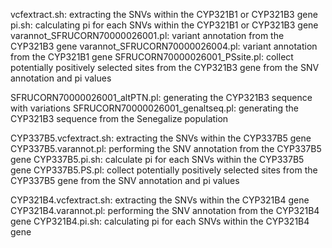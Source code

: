 vcfextract.sh: extracting the SNVs within the CYP321B1 or CYP321B3 gene 
pi.sh: calculating pi for each SNVs within the CYP321B1 or CYP321B3 gene
varannot_SFRUCORN70000026001.pl: variant annotation from the CYP321B3 gene
varannot_SFRUCORN70000026004.pl: variant annotation from the CYP321B1 gene
SFRUCORN70000026001_PSsite.pl: collect potentially positively selected sites from the CYP321B3 gene from the SNV annotation and pi values

SFRUCORN70000026001_altPTN.pl: generating the CYP321B3 sequence with variations
SFRUCORN70000026001_genaltseq.pl: generating the CYP321B3 sequence from the Senegalize population

CYP337B5.vcfextract.sh: extracting the SNVs within the CYP337B5 gene 
CYP337B5.varannot.pl: performing the SNV annotation from the CYP337B5 gene
CYP337B5.pi.sh: calculate pi for each SNVs within the CYP337B5 gene
CYP337B5.PS.pl: collect potentially positively selected sites from the CYP337B5 gene from the SNV annotation and pi values

CYP321B4.vcfextract.sh: extracting the SNVs within the CYP321B4 gene 
CYP321B4.varannot.pl: performing the SNV annotation from the CYP321B4 gene
CYP321B4.pi.sh: calculating pi for each SNVs within the CYP321B4 gene

